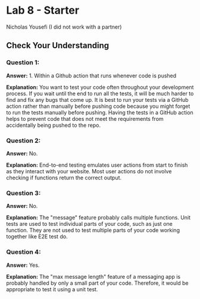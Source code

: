 # Lab 8 - Starter

Nicholas Yousefi (I did not work with a partner)

## Check Your Understanding

### Question 1:

**Answer:** 1. Within a Github action that runs whenever code is pushed 

**Explanation:** You want to test your code often throughout your development process. If you wait until the end to run all the tests, it will be much harder to find and fix any bugs that come up. It is best to run your tests via a GitHub action rather than manually before pushing code because you might forget to run the tests manually before pushing. Having the tests in a GitHub action helps to prevent code that does not meet the requirements from accidentally being pushed to the repo.

### Question 2:

**Answer:** No.

**Explanation:** End-to-end testing emulates user actions from start to finish as they interact with your website. Most user actions do not involve checking if functions return the correct output.
### Question 3:

**Answer:** No.

**Explanation:** The "message" feature probably calls multiple functions. Unit tests are used to test individual parts of your code, such as just one function. They are not used to test multiple parts of your code working together like E2E test do.

### Question 4:

**Answer:** Yes.

**Explanation:** The "max message length" feature of a messaging app is probably handled by only a small part of your code. Therefore, it would be appropriate to test it using a unit test.
